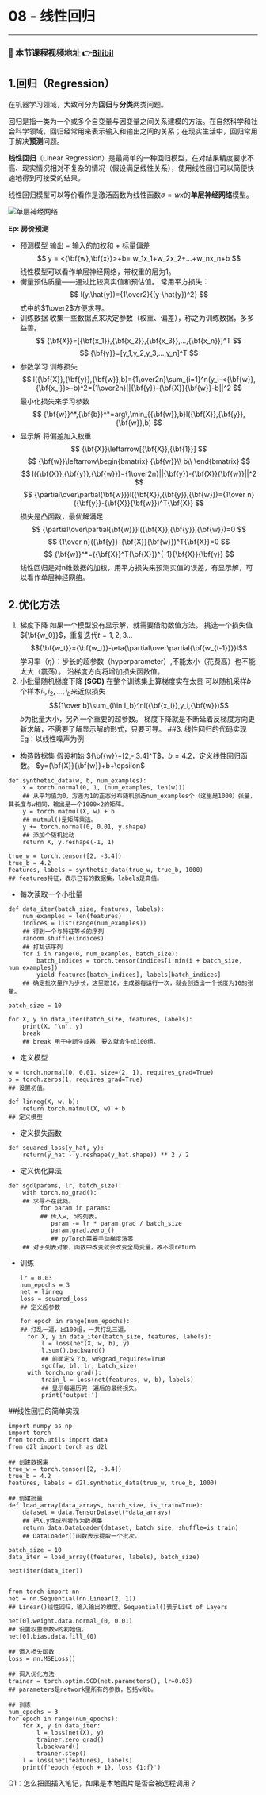 # 08 - 线性回归

---

### 🎦 本节课程视频地址 👉[Bilibil](https://www.bilibili.com/video/BV1PX4y1g7KC)

## 1.回归（Regression） 
在机器学习领域，大致可分为**回归**与**分类**两类问题。

回归是指一类为一个或多个自变量与因变量之间关系建模的方法。在自然科学和社会科学领域，回归经常用来表示输入和输出之间的关系；在现实生活中，回归常用于解决**预测**问题。

**线性回归**（Linear Regression）是最简单的一种回归模型，在对结果精度要求不高、现实情况相对不复杂的情况（假设满足线性关系），使用线性回归可以简便快速地得到可接受的结果。

线性回归模型可以等价看作是激活函数为线性函数$\sigma=wx$的**单层神经网络**模型。

![单层神经网络](http://zh.d2l.ai/_images/singleneuron.svg)

**Ep: 房价预测**
- 预测模型
输出 = 输入的加权和 + 标量偏差
$$
y = <{\bf{w},\bf{x}}>+b=
w_1x_1+w_2x_2+...+w_nx_n+b
$$
线性模型可以看作单层神经网络，带权重的层为1。
- 衡量预估质量——通过比较真实值和预估值。
常用平方损失：
$$
l(y,\hat{y})={1\over2}{(y-\hat{y})^2}
$$
式中的$1\over2$方便求导。
- 训练数据
收集一些数据点来决定参数（权重、偏差），称之为训练数据，多多益善。
$$
{\bf{X}}=[{\bf{x_1}},{\bf{x_2}},{\bf{x_3}},...,{\bf{x_n}}]^T
$$
$$
{\bf{y}}=[y_1,y_2,y_3,...,y_n]^T
$$
- 参数学习
训练损失
$$
l({\bf{X}},{\bf{y}},{\bf{w}},b)={1\over2n}\sum_{i=1}^n(y_i-<{\bf{w}},{\bf{x_i}}>-b)^2={1\over2n}||{\bf{y}}-{\bf{X}}{\bf{w}}-b||^2
$$
最小化损失来学习参数
$$
{\bf{w}}^*,{\bf{b}}^*=arg\,\min_{{\bf{w}},b}l({\bf{X}},{\bf{y}},{\bf{w}},b)
$$
- 显示解
  将偏差加入权重
  $$
  {\bf{X}}\leftarrow[{\bf{X}},{\bf{1}}]
  $$
  $$
  {\bf{w}}\leftarrow\begin{bmatrix} {\bf{w}}\\ b\\ \end{bmatrix}
  $$
  $$
  l({\bf{X}},{\bf{y}},{\bf{w}})={1\over2n}||{\bf{y}}-{\bf{X}}{\bf{w}}||^2
  $$
  $$
  {\partial\over\partial{\bf{w}}}l({\bf{X}},{\bf{y}},{\bf{w}})={1\over n}({\bf{y}}-{\bf{X}}{\bf{w}})^T{\bf{X}}
  $$
  损失是凸函数，最优解满足
$$
{\partial\over\partial{\bf{w}}}l({\bf{X}},{\bf{y}},{\bf{w}})=0
$$
$$
{1\over n}({\bf{y}}-{\bf{X}}{\bf{w}})^T{\bf{X}}=0
$$
$$
{\bf{w}}^*=({\bf{X}}^T{\bf{X}})^{-1}{\bf{X}}{\bf{y}}
$$
线性回归是对n维数据的加权，用平方损失来预测实值的误差，有显示解，可以看作单层神经网络。
## 2.优化方法
1. 梯度下降
如果一个模型没有显示解，就需要借助数值方法。
挑选一个损失值${\bf{w_0}}$，重复迭代$t=1,2,3...$
$${\bf{w_t}}={\bf{w_t}}-\eta{\partial\over\partial{\bf{w_{t-1}}}}l$$
学习率（$\eta$）：步长的超参数（hyperparameter）,不能太小（花费高）也不能太大（震荡）。
沿梯度方向将增加损失函数值。
1. 小批量随机梯度下降 **(SGD)**
在整个训练集上算梯度实在太贵
可以随机采样$b$个样本$i_1,i_2,...,i_b$来近似损失
$${1\over b}\sum_{i\in I_b}^nl({\bf{x_i}},y_i,{\bf{w}})$$
$b$为批量大小，另外一个重要的超参数。
梯度下降就是不断延着反梯度方向更新求解，不需要了解显示解的形式，只要可导。
##3. 线性回归的代码实现
Eg：以线性噪声为例
- 构造数据集
假设初始 ${\bf{w}}=[2,-.3.4]^T$，$b=4.2$，定义线性回归函数。
$y={\bf{X}}{\bf{w}}+b+\epsilon$
```
def synthetic_data(w, b, num_examples):
    x = torch.normal(0, 1, (num_examples, len(w)))
    ## 从平均值为0，方差为1的正态分布随机创造num_examples个（这里是1000）张量，其长度与w相同，输出是一个1000×2的矩阵。
    y = torch.matmul(X, w) + b
    ## mutmul()是矩阵乘法。
    y += torch.normal(0, 0.01, y.shape)
    ## 添加个随机扰动
    return X, y.reshape(-1, 1)

true_w = torch.tensor([2, -3.4])
true_b = 4.2
features, labels = synthetic_data(true_w, true_b, 1000)
## features特征，表示已有的数据集，labels是真值。
```
- 每次读取一个小批量

```
def data_iter(batch_size, features, labels):
    num_examples = len(features)
    indices = list(range(num_examples))
    ## 得到一个与特征等长的序列
    random.shuffle(indices)
    ## 打乱该序列
    for i in range(0, num_examples, batch_size):
        batch_indices = torch.tensor(indices[i:min(i + batch_size, num_examples])
        yield features[batch_indices], labels[batch_indices]
    ## 确定批次量作为步长，这里取10，生成器每运行一次，就会创造出一个长度为10的张量。

batch_size = 10

for X, y in data_iter(batch_size, features, labels):
    print(X, '\n', y)
    break
    ## break 用于中断生成器，要么就会生成100组。
```
- 定义模型
```
w = torch.normal(0, 0.01, size=(2, 1), requires_grad=True)
b = torch.zeros(1, requires_grad=True)
## 设置初值。

def linreg(X, w, b):
    return torch.matmul(X, w) + b
## 定义模型
```
- 定义损失函数
```
def squared_loss(y_hat, y):
    return(y_hat - y.reshape(y_hat.shape)) ** 2 / 2
```
- 定义优化算法
```
def sgd(params, lr, batch_size):
    with torch.no_grad():
    ## 求导不在此处。
         for param in params:
         ## 传入w, b的列表。
            param -= lr * param.grad / batch_size
            param.grad.zero_()
            ## pyTorch需要手动梯度清零
    ## 对于列表对象，函数中改变就会改变全局变量，故不须return
```
- 训练
  ```
  lr = 0.03
  num_epochs = 3
  net = linreg
  loss = squared_loss
  ## 定义超参数

  for epoch in range(num_epochs):
  ## 打乱一遍，出100组，一共打乱三遍。
    for X, y in data_iter(batch_size, features, labels):
        l = loss(net(X, w, b), y)
        l.sum().backward()
        ## 前面定义了b, w的grad_requires=True
        sgd([w, b], lr, batch_size)
    with torch.no_grad():
        train_l = loss(net(features, w, b), labels)
        ## 显示每遍历完一遍后的最终损失。
        print('output:')

  ```
##线性回归的简单实现
```
import numpy as np
import torch
from torch.utils import data
from d2l import torch as d2l

## 创建数据集
true_w = torch.tensor([2, -3.4])
true_b = 4.2
features, labels = d2l.synthetic_data(true_w, true_b, 1000)

## 创建批量
def load_array(data_arrays, batch_size, is_train=True):
    dataset = data.TensorDataset(*data_arrays)
    ## 把X,y连成列表作为数据集
    return data.DataLoader(dataset, batch_size, shuffle=is_train)
    ## DataLoader()函数表示提取一个批次。

batch_size = 10
data_iter = load_array((features, labels), batch_size)

next(iter(data_iter))


from torch import nn
net = nn.Sequential(nn.Linear(2, 1))
## Linear()线性回归，输入输出的维度。Sequential()表示List of Layers

net[0].weight.data.normal_(0, 0.01)
## 设置权重参数w的初始值。
net[0].bias.data.fill_(0)

## 调入损失函数
loss = nn.MSELoss()

## 调入优化方法
trainer = torch.optim.SGD(net.parameters(), lr=0.03)
## parameters是network里所有的参数，包括w和b。

## 训练
num_epochs = 3
for epoch in range(num_epochs):
    for X, y in data_iter:
        l = loss(net(X), y)
        trainer.zero_grad()
        l.backward()
        trainer.step()
    l = loss(net(features), labels)
    print(f'epoch {epoch + 1}, loss {1:f}')
```
Q1：怎么把图插入笔记，如果是本地图片是否会被远程调用？

